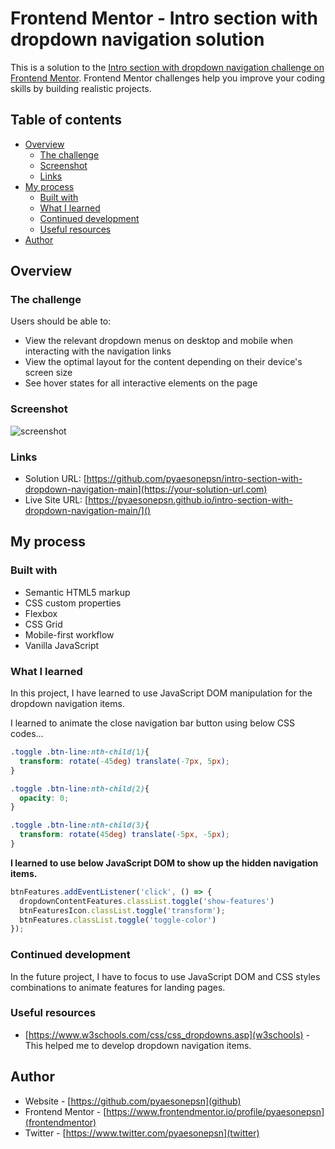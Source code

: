 # Frontend Mentor - Intro section with dropdown navigation solution

This is a solution to the [Intro section with dropdown navigation challenge on Frontend Mentor](https://www.frontendmentor.io/challenges/intro-section-with-dropdown-navigation-ryaPetHE5). Frontend Mentor challenges help you improve your coding skills by building realistic projects. 

## Table of contents

- [Overview](#overview)
  - [The challenge](#the-challenge)
  - [Screenshot](#screenshot)
  - [Links](#links)
- [My process](#my-process)
  - [Built with](#built-with)
  - [What I learned](#what-i-learned)
  - [Continued development](#continued-development)
  - [Useful resources](#useful-resources)
- [Author](#author)



## Overview

### The challenge

Users should be able to:

- View the relevant dropdown menus on desktop and mobile when interacting with the navigation links
- View the optimal layout for the content depending on their device's screen size
- See hover states for all interactive elements on the page

### Screenshot

![screenshot](https://media.giphy.com/media/JRvmptW2Jrg1jQ712u/giphy.gif)



### Links

- Solution URL: [https://github.com/pyaesonepsn/intro-section-with-dropdown-navigation-main](https://your-solution-url.com)
- Live Site URL: [https://pyaesonepsn.github.io/intro-section-with-dropdown-navigation-main/]()

## My process

### Built with

- Semantic HTML5 markup
- CSS custom properties
- Flexbox
- CSS Grid
- Mobile-first workflow
- Vanilla JavaScript



### What I learned

In this project, I have learned to use JavaScript DOM manipulation for the dropdown navigation items. 

I learned to animate the close navigation bar button using below CSS codes...
```css
.toggle .btn-line:nth-child(1){
  transform: rotate(-45deg) translate(-7px, 5px);
}

.toggle .btn-line:nth-child(2){
  opacity: 0;
}

.toggle .btn-line:nth-child(3){
  transform: rotate(45deg) translate(-5px, -5px);
}
```
**I learned to use below JavaScript DOM to show up the hidden navigation items.**
```js
btnFeatures.addEventListener('click', () => {
  dropdownContentFeatures.classList.toggle('show-features')
  btnFeaturesIcon.classList.toggle('transform');
  btnFeatures.classList.toggle('toggle-color')
});
```


### Continued development

In the future project, I have to focus to use JavaScript DOM and CSS styles combinations to animate features for landing pages.


### Useful resources

- [https://www.w3schools.com/css/css_dropdowns.asp](w3schools) - This helped me to develop dropdown navigation items.


## Author

- Website - [https://github.com/pyaesonepsn](github)
- Frontend Mentor - [https://www.frontendmentor.io/profile/pyaesonepsn](frontendmentor)
- Twitter - [https://www.twitter.com/pyaesonepsn](twitter)



